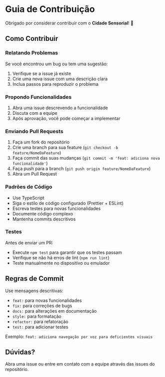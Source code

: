 # Guia de Contribuição

Obrigado por considerar contribuir com o **Cidade Sensorial**! 🎉

## Como Contribuir

### Relatando Problemas

Se você encontrou um bug ou tem uma sugestão:
1. Verifique se a issue já existe
2. Crie uma nova issue com uma descrição clara
3. Inclua passos para reproduzir o problema

### Propondo Funcionalidades

1. Abra uma issue descrevendo a funcionalidade
2. Discuta com a equipe
3. Após aprovação, você pode começar a implementar

### Enviando Pull Requests

1. Faça um fork do repositório
2. Crie uma branch para sua feature (`git checkout -b feature/NomeDaFeature`)
3. Faça commit das suas mudanças (`git commit -m 'feat: adiciona nova funcionalidade'`)
4. Faça push para a branch (`git push origin feature/NomeDaFeature`)
5. Abra um Pull Request

### Padrões de Código

- Use TypeScript
- Siga o estilo de código configurado (Prettier + ESLint)
- Escreva testes para novas funcionalidades
- Documente código complexo
- Mantenha commits descritivos

### Testes

Antes de enviar um PR:
- Execute `npm test` para garantir que os testes passam
- Verifique se não há erros de lint (`npm run lint`)
- Teste manualmente no dispositivo ou emulador

## Regras de Commit

Use mensagens descritivas:
- `feat:` para novas funcionalidades
- `fix:` para correções de bugs
- `docs:` para alterações em documentação
- `style:` para formatação
- `refactor:` para refatoração
- `test:` para adicionar testes

Exemplo: `feat: adiciona navegação por voz para deficientes visuais`

## Dúvidas?

Abra uma issue ou entre em contato com a equipe através das issues do repositório.

